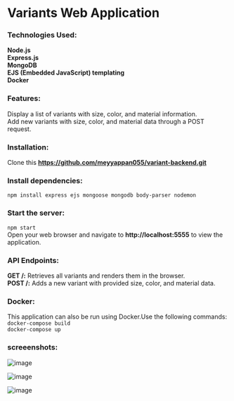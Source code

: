 # Variants Web Application

### Technologies Used: ###
**Node.js** <br>
**Express.js** <br>
**MongoDB** <br>
**EJS (Embedded JavaScript) templating** <br>
**Docker** <br>


### Features: ###
Display a list of variants with size, color, and material information. <br>
Add new variants with size, color, and material data through a POST request.


### Installation: ###
Clone this **https://github.com/meyyappan055/variant-backend.git**

### Install dependencies: ###
`npm install express ejs mongoose mongodb body-parser nodemon`

### Start the server: ###
`npm start` <br>
Open your web browser and navigate to **http://localhost:5555** to view the application.


### API Endpoints: ###
**GET /:** Retrieves all variants and renders them in the browser. <br>
**POST /:** Adds a new variant with provided size, color, and material data.


### Docker: ###
This application can also be run using Docker.Use the following commands: <br>
`docker-compose build` <br>
`docker-compose up`


### screeenshots: ###

![image](https://github.com/meyyappan055/variant-backend/assets/119162363/9d025e56-a78e-4179-aafb-13394eecbdd4)

![image](https://github.com/meyyappan055/variant-backend/assets/119162363/abc9c507-3009-4ff1-ae2f-cc22a79ad737)

![image](https://github.com/meyyappan055/variant-backend/assets/119162363/e590b897-91bb-428c-8ec0-8868c3203216)







